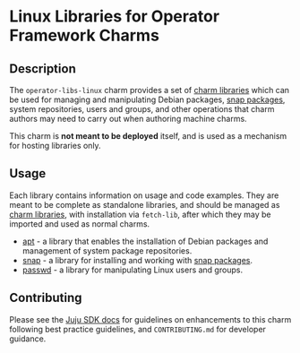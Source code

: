 # Linux Libraries for Operator Framework Charms

## Description

The `operator-libs-linux` charm provides a set of [charm libraries] which can be used for managing and manipulating Debian packages, [snap packages], system repositories, users and groups, and other operations
that charm authors may need to carry out when authoring machine charms.

This charm is **not meant to be deployed** itself, and is used as a mechanism for hosting libraries
only.

## Usage

Each library contains information on usage and code examples. They are meant to be complete as
standalone libraries, and should be managed as [charm libraries], with installation via `fetch-lib`,
after which they may be imported and used as normal charms.

- [apt] - a library that enables the installation of Debian packages and management of system package repositories.
- [snap] - a library for installing and working with [snap packages].
- [passwd] - a library for manipulating Linux users and groups.

## Contributing

Please see the [Juju SDK docs](https://juju.is/docs/sdk) for guidelines on enhancements to this
charm following best practice guidelines, and `CONTRIBUTING.md` for developer guidance.

[charm libraries]: https://juju.is/docs/sdk/libraries
[snap packages]: https://snapcraft.io
[apt]: https://charmhub.io/operator-libs-linux/libraries/apt
[snap]: https://charmhub.io/operator-libs-linux/libraries/snap
[passwd]: https://charmhub.io/operator-libs-linux/libraries/passwd
